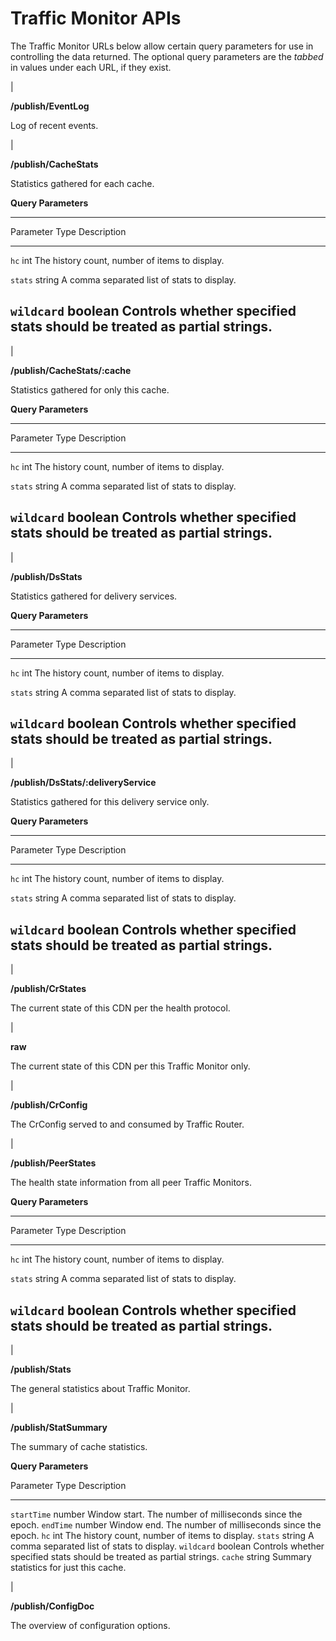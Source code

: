 Traffic Monitor APIs
====================

The Traffic Monitor URLs below allow certain query parameters for use in
controlling the data returned. The optional query parameters are the
*tabbed* in values under each URL, if they exist.

| 

**/publish/EventLog**

Log of recent events.

| 

**/publish/CacheStats**

Statistics gathered for each cache.

**Query Parameters**

  -------------------------------------------------------------------------------------------------
  Parameter           Type          Description
  ------------------- ------------- ---------------------------------------------------------------
  `hc`                int           The history count, number of items to display.

  `stats`             string        A comma separated list of stats to display.

  `wildcard`          boolean       Controls whether specified stats should be treated as partial
                                    strings.
  -------------------------------------------------------------------------------------------------

| 

**/publish/CacheStats/:cache**

Statistics gathered for only this cache.

**Query Parameters**

  -------------------------------------------------------------------------------------------------
  Parameter           Type          Description
  ------------------- ------------- ---------------------------------------------------------------
  `hc`                int           The history count, number of items to display.

  `stats`             string        A comma separated list of stats to display.

  `wildcard`          boolean       Controls whether specified stats should be treated as partial
                                    strings.
  -------------------------------------------------------------------------------------------------

| 

**/publish/DsStats**

Statistics gathered for delivery services.

**Query Parameters**

  -------------------------------------------------------------------------------------------------
  Parameter           Type          Description
  ------------------- ------------- ---------------------------------------------------------------
  `hc`                int           The history count, number of items to display.

  `stats`             string        A comma separated list of stats to display.

  `wildcard`          boolean       Controls whether specified stats should be treated as partial
                                    strings.
  -------------------------------------------------------------------------------------------------

| 

**/publish/DsStats/:deliveryService**

Statistics gathered for this delivery service only.

**Query Parameters**

  -------------------------------------------------------------------------------------------------
  Parameter           Type          Description
  ------------------- ------------- ---------------------------------------------------------------
  `hc`                int           The history count, number of items to display.

  `stats`             string        A comma separated list of stats to display.

  `wildcard`          boolean       Controls whether specified stats should be treated as partial
                                    strings.
  -------------------------------------------------------------------------------------------------

| 

**/publish/CrStates**

The current state of this CDN per the health protocol.

| 

**raw**

The current state of this CDN per this Traffic Monitor only.

| 

**/publish/CrConfig**

The CrConfig served to and consumed by Traffic Router.

| 

**/publish/PeerStates**

The health state information from all peer Traffic Monitors.

**Query Parameters**

  -------------------------------------------------------------------------------------------------
  Parameter           Type          Description
  ------------------- ------------- ---------------------------------------------------------------
  `hc`                int           The history count, number of items to display.

  `stats`             string        A comma separated list of stats to display.

  `wildcard`          boolean       Controls whether specified stats should be treated as partial
                                    strings.
  -------------------------------------------------------------------------------------------------

| 

**/publish/Stats**

The general statistics about Traffic Monitor.

| 

**/publish/StatSummary**

The summary of cache statistics.

**Query Parameters**

  Parameter              Type           Description
  ---------------------- -------------- ------------------------------------------------------------------------------------
  `startTime`            number         Window start. The number of milliseconds since the epoch.
  `endTime`              number         Window end. The number of milliseconds since the epoch.
  `hc`                   int            The history count, number of items to display.
  `stats`                string         A comma separated list of stats to display.
  `wildcard`             boolean        Controls whether specified stats should be treated as partial strings.
  `cache`                string         Summary statistics for just this cache.

| 

**/publish/ConfigDoc**

The overview of configuration options.
